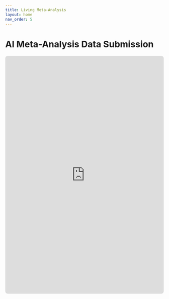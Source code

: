 ```yaml
---
title: Living Meta-Analysis
layout: home
nav_order: 5
---
```


# AI Meta-Analysis Data Submission

<div style="position: relative; width: 100%; height: 0; padding-bottom: 150%; margin-top: 20px;">
    <iframe src="https://docs.google.com/forms/d/e/1FAIpQLSc6jSryqcG2BgsdwggreF7SnV70wio4cHaDiyfhQgiO7p5WFA/viewform?embedded=true" 
        style="position: absolute; top: 0; left: 0; width: 100%; height: 100%; border: none; border-radius: 8px;"
        frameborder="0" marginheight="0" marginwidth="0">
        Loading...
    </iframe>
</div>
